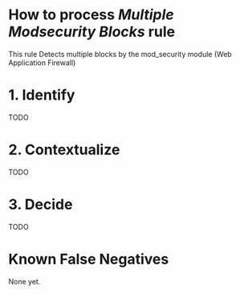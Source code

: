 # How to process *Multiple Modsecurity Blocks* rule
This rule Detects multiple blocks by the mod_security module (Web Application Firewall)

# 1. Identify
TODO

# 2. Contextualize
TODO

# 3. Decide
TODO

# Known False Negatives
None yet.
